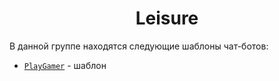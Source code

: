 <div align="center">
    <h1> Leisure </h1>
</div>

<div align="left">
    В данной группе находятся следующие шаблоны чат-ботов:
    <br>
    <ul>
        <li> <code><a href="/PlayGamer.md">PlayGamer</a></code> - шаблон                                   </li>
    </ul>
</div>